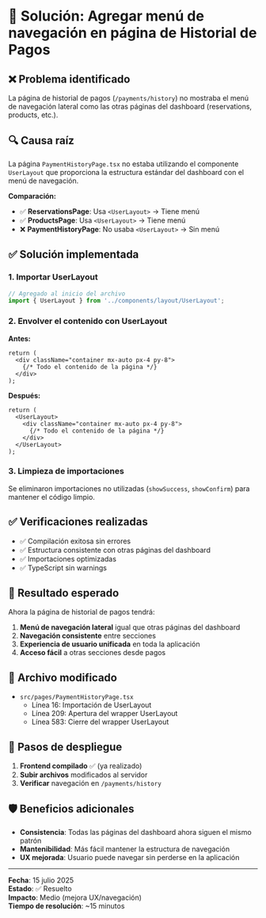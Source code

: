 # 🔧 Solución: Agregar menú de navegación en página de Historial de Pagos

## ❌ Problema identificado
La página de historial de pagos (`/payments/history`) no mostraba el menú de navegación lateral como las otras páginas del dashboard (reservations, products, etc.).

## 🔍 Causa raíz
La página `PaymentHistoryPage.tsx` no estaba utilizando el componente `UserLayout` que proporciona la estructura estándar del dashboard con el menú de navegación.

**Comparación:**
- ✅ **ReservationsPage**: Usa `<UserLayout>` → Tiene menú
- ✅ **ProductsPage**: Usa `<UserLayout>` → Tiene menú  
- ❌ **PaymentHistoryPage**: No usaba `<UserLayout>` → Sin menú

## ✅ Solución implementada

### 1. Importar UserLayout
```typescript
// Agregado al inicio del archivo
import { UserLayout } from '../components/layout/UserLayout';
```

### 2. Envolver el contenido con UserLayout

**Antes:**
```tsx
return (
  <div className="container mx-auto px-4 py-8">
    {/* Todo el contenido de la página */}
  </div>
);
```

**Después:**
```tsx
return (
  <UserLayout>
    <div className="container mx-auto px-4 py-8">
      {/* Todo el contenido de la página */}
    </div>
  </UserLayout>
);
```

### 3. Limpieza de importaciones
Se eliminaron importaciones no utilizadas (`showSuccess`, `showConfirm`) para mantener el código limpio.

## ✅ Verificaciones realizadas

- ✅ Compilación exitosa sin errores
- ✅ Estructura consistente con otras páginas del dashboard
- ✅ Importaciones optimizadas
- ✅ TypeScript sin warnings

## 🎯 Resultado esperado

Ahora la página de historial de pagos tendrá:

1. **Menú de navegación lateral** igual que otras páginas del dashboard
2. **Navegación consistente** entre secciones
3. **Experiencia de usuario unificada** en toda la aplicación
4. **Acceso fácil** a otras secciones desde pagos

## 📁 Archivo modificado

- `src/pages/PaymentHistoryPage.tsx`
  - Línea 16: Importación de UserLayout
  - Línea 209: Apertura del wrapper UserLayout
  - Línea 583: Cierre del wrapper UserLayout

## 🚀 Pasos de despliegue

1. **Frontend compilado** ✅ (ya realizado)
2. **Subir archivos** modificados al servidor
3. **Verificar** navegación en `/payments/history`

## 🛡️ Beneficios adicionales

- **Consistencia**: Todas las páginas del dashboard ahora siguen el mismo patrón
- **Mantenibilidad**: Más fácil mantener la estructura de navegación
- **UX mejorada**: Usuario puede navegar sin perderse en la aplicación

---
**Fecha**: 15 julio 2025  
**Estado**: ✅ Resuelto  
**Impacto**: Medio (mejora UX/navegación)  
**Tiempo de resolución**: ~15 minutos
